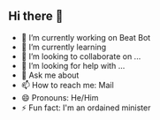 ## Hi there 👋


- 🔭 I’m currently working on Beat Bot
- 🌱 I’m currently learning 
- 👯 I’m looking to collaborate on ...
- 🤔 I’m looking for help with ...
- 💬 Ask me about 
- 📫 How to reach me: Mail
- 😄 Pronouns: He/Him
- ⚡ Fun fact: I'm an ordained minister
